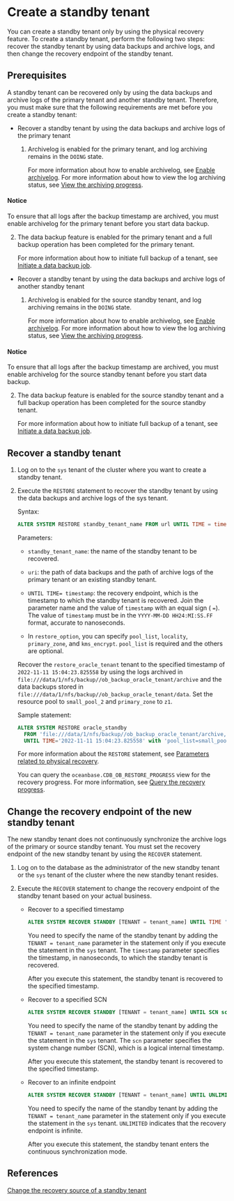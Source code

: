 # Create a standby tenant

You can create a standby tenant only by using the physical recovery feature. To create a standby tenant, perform the following two steps: recover the standby tenant by using data backups and archive logs, and then change the recovery endpoint of the standby tenant.

## Prerequisites

A standby tenant can be recovered only by using the data backups and archive logs of the primary tenant and another standby tenant. Therefore, you must make sure that the following requirements are met before you create a standby tenant:

* Recover a standby tenant by using the data backups and archive logs of the primary tenant

   1. Archivelog is enabled for the primary tenant, and log archiving remains in the `DOING` state.

      For more information about how to enable archivelog, see [Enable archivelog](../../6.backup-and-recovery/3.log-archive/3.open-the-log-archive-mode.md). For more information about how to view the log archiving status, see [View the archiving progress](../../6.backup-and-recovery/3.log-archive/6.view-log-archive-progress.md).

<main id="notice" type='notice'>
     <h4>Notice</h4>
     <p>To ensure that all logs after the backup timestamp are archived, you must enable archivelog for the primary tenant before you start data backup. </p>
     </main>

   2. The data backup feature is enabled for the primary tenant and a full backup operation has been completed for the primary tenant.

      For more information about how to initiate full backup of a tenant, see [Initiate a data backup job](../../6.backup-and-recovery/4.data-backup/2.initiate-full-data-backup.md).

* Recover a standby tenant by using the data backups and archive logs of another standby tenant

   1. Archivelog is enabled for the source standby tenant, and log archiving remains in the `DOING` state.

      For more information about how to enable archivelog, see [Enable archivelog](../../6.backup-and-recovery/3.log-archive/3.open-the-log-archive-mode.md). For more information about how to view the log archiving status, see [View the archiving progress](../../6.backup-and-recovery/3.log-archive/6.view-log-archive-progress.md).

<main id="notice" type='notice'>
     <h4>Notice</h4>
     <p>To ensure that all logs after the backup timestamp are archived, you must enable archivelog for the source standby tenant before you start data backup. </p>
     </main>

   2. The data backup feature is enabled for the source standby tenant and a full backup operation has been completed for the source standby tenant.

      For more information about how to initiate full backup of a tenant, see [Initiate a data backup job](../../6.backup-and-recovery/4.data-backup/2.initiate-full-data-backup.md).

## Recover a standby tenant

1. Log on to the `sys` tenant of the cluster where you want to create a standby tenant.

2. Execute the `RESTORE` statement to recover the standby tenant by using the data backups and archive logs of the sys tenant.

   Syntax:

   ```sql
   ALTER SYSTEM RESTORE standby_tenant_name FROM url UNTIL TIME = timestamp WITH restore_option [DESCRIPTION description];
   ```

   Parameters:

   * `standby_tenant_name`: the name of the standby tenant to be recovered.

   * `uri`: the path of data backups and the path of archive logs of the primary tenant or an existing standby tenant.

   * `UNTIL TIME= timestamp`: the recovery endpoint, which is the timestamp to which the standby tenant is recovered. Join the parameter name and the value of `timestamp` with an equal sign ( `=`). The value of `timestamp` must be in the `YYYY-MM-DD HH24:MI:SS.FF` format, accurate to nanoseconds.

   * In `restore_option`, you can specify `pool_list`, `locality`, `primary_zone`, and `kms_encrypt`. `pool_list` is required and the others are optional.

   Recover the `restore_oracle_tenant` tenant to the specified timestamp of `2022-11-11 15:04:23.825558` by using the logs archived in `file:///data/1/nfs/backup//ob_backup_oracle_tenant/archive` and the data backups stored in `file:///data/1/nfs/backup//ob_backup_oracle_tenant/data`. Set the resource pool to `small_pool_2` and `primary_zone` to `z1`.

   Sample statement:

   ```sql
   ALTER SYSTEM RESTORE oracle_standby
     FROM 'file:///data/1/nfs/backup//ob_backup_oracle_tenant/archive,file:///data/1/nfs/backup//ob_backup_oracle_tenant/data'
     UNTIL TIME='2022-11-11 15:04:23.825558' with 'pool_list=small_pool_2&primary_zone=z1';
   ```

   For more information about the `RESTORE` statement, see [Parameters related to physical recovery](../../6.backup-and-recovery/6.restore-data/8.parameters-of-the-restore.md).

   You can query the `oceanbase.CDB_OB_RESTORE_PROGRESS` view for the recovery progress. For more information, see [Query the recovery progress](../../6.backup-and-recovery/6.restore-data/4.view-the-restore-progress.md).

## Change the recovery endpoint of the new standby tenant

The new standby tenant does not continuously synchronize the archive logs of the primary or source standby tenant. You must set the recovery endpoint of the new standby tenant by using the `RECOVER` statement.

1. Log on to the database as the administrator of the new standby tenant or the `sys` tenant of the cluster where the new standby tenant resides.

2. Execute the `RECOVER` statement to change the recovery endpoint of the standby tenant based on your actual business.

   * Recover to a specified timestamp

      ```sql
      ALTER SYSTEM RECOVER STANDBY [TENANT = tenant_name] UNTIL TIME 'timestamp';
      ```

      You need to specify the name of the standby tenant by adding the `TENANT = tenant_name` parameter in the statement only if you execute the statement in the `sys` tenant. The `timestamp` parameter specifies the timestamp, in nanoseconds, to which the standby tenant is recovered.

      After you execute this statement, the standby tenant is recovered to the specified timestamp.

   * Recover to a specified SCN

      ```sql
      ALTER SYSTEM RECOVER STANDBY [TENANT = tenant_name] UNTIL SCN scn;
      ```

      You need to specify the name of the standby tenant by adding the `TENANT = tenant_name` parameter in the statement only if you execute the statement in the `sys` tenant. The `scn` parameter specifies the system change number (SCN), which is a logical internal timestamp.

      After you execute this statement, the standby tenant is recovered to the specified timestamp.

   * Recover to an infinite endpoint

      ```sql
      ALTER SYSTEM RECOVER STANDBY [TENANT = tenant_name] UNTIL UNLIMITED;
      ```

      You need to specify the name of the standby tenant by adding the `TENANT = tenant_name` parameter in the statement only if you execute the statement in the `sys` tenant. `UNLIMITED` indicates that the recovery endpoint is infinite.

      After you execute this statement, the standby tenant enters the continuous synchronization mode.

## References

[Change the recovery source of a standby tenant](3.modify-the-restore-source-of-the-standby-tenant.md)
